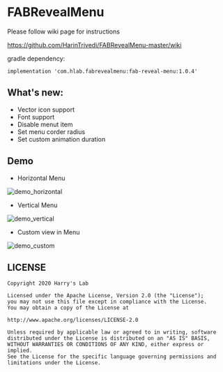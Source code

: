 # FABRevealMenu

Please follow wiki page for instructions

<https://github.com/HarinTrivedi/FABRevealMenu-master/wiki>

gradle dependency:

````implementation 'com.hlab.fabrevealmenu:fab-reveal-menu:1.0.4'````


## What's new:
* Vector icon support
* Font support
* Disable menut item
* Set menu corder radius
* Set custom animation duration

## Demo
* Horizontal Menu

![demo_horizontal](https://i.imgur.com/238nJX7.gif)

* Vertical Menu

![demo_vertical](https://i.imgur.com/OQwH1ls.gif)

* Custom view in Menu

![demo_custom](https://i.imgur.com/FMrFoHs.gif)


## LICENSE
````
Copyright 2020 Harry's Lab

Licensed under the Apache License, Version 2.0 (the "License");
you may not use this file except in compliance with the License.
You may obtain a copy of the License at

http://www.apache.org/licenses/LICENSE-2.0

Unless required by applicable law or agreed to in writing, software
distributed under the License is distributed on an "AS IS" BASIS,
WITHOUT WARRANTIES OR CONDITIONS OF ANY KIND, either express or implied.
See the License for the specific language governing permissions and
limitations under the License.
````
